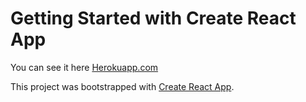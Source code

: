 # Getting Started with Create React App

You can see it here [Herokuapp.com](https://person-table.herokuapp.com/)

This project was bootstrapped with [Create React App](https://github.com/facebook/create-react-app).




